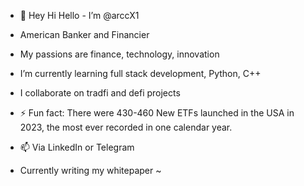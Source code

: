 - 👋 Hey Hi Hello - I’m @arccX1
- American Banker and Financier

- My passions are finance, technology, innovation
- I’m currently learning full stack development, Python, C++
- I collaborate on tradfi and defi projects

- ⚡ Fun fact: There were 430-460 New ETFs launched in the USA in 2023, the most ever recorded in one calendar year.
- 📫 Via LinkedIn or Telegram

- Currently writing my whitepaper ~


